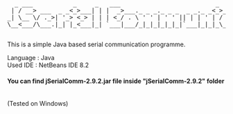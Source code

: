<pre>
  _ ___           _     _   ___                          _            _    _          
 | / __> ___  _ _<_>___| | |  _>___._ _ _._ _ _  _ _._ _<_>___  ___ _| |_ <_>___._ _  
_| \__ \/ ._>| '_> <_> | | | <_/ . \ ' ' | ' ' || | | ' | / | '<_> | | |  | / . \ ' | 
\__<___/\___.|_| |_<___|_| `___|___/_|_|_|_|_|_|`___|_|_|_\_|_.<___| |_|  |_\___/_|_| v0.0.1
 </pre>
 
This is a simple Java based serial communication programme.

Language : Java</br>
Used IDE : NetBeans IDE 8.2</br>
<h4>You can find jSerialComm-2.9.2.jar file inside "jSerialComm-2.9.2" folder</h4></br>
(Tested on Windows)
